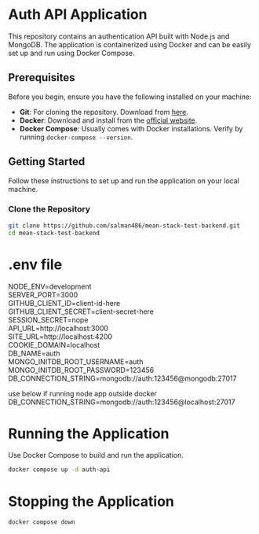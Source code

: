 # Auth API Application

This repository contains an authentication API built with Node.js and MongoDB. The application is containerized using Docker and can be easily set up and run using Docker Compose.

## Prerequisites

Before you begin, ensure you have the following installed on your machine:

- **Git**: For cloning the repository. Download from [here](https://git-scm.com/downloads).
- **Docker**: Download and install from the [official website](https://www.docker.com/get-started).
- **Docker Compose**: Usually comes with Docker installations. Verify by running `docker-compose --version`.

## Getting Started

Follow these instructions to set up and run the application on your local machine.

### Clone the Repository

```bash
git clone https://github.com/salman486/mean-stack-test-backend.git
cd mean-stack-test-backend
```

# .env file

NODE_ENV=development  
SERVER_PORT=3000  
GITHUB_CLIENT_ID=client-id-here  
GITHUB_CLIENT_SECRET=client-secret-here  
SESSION_SECRET=nope  
API_URL=http://localhost:3000  
SITE_URL=http://localhost:4200  
COOKIE_DOMAIN=localhost  
DB_NAME=auth  
MONGO_INITDB_ROOT_USERNAME=auth  
MONGO_INITDB_ROOT_PASSWORD=123456  
DB_CONNECTION_STRING=mongodb://auth:123456@mongodb:27017

use below if running node app outside docker  
DB_CONNECTION_STRING=mongodb://auth:123456@localhost:27017

# Running the Application

Use Docker Compose to build and run the application.

```bash
docker compose up -d auth-api
```

# Stopping the Application

```bash
docker compose down
```
